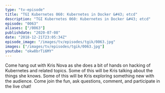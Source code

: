 ```yaml
---
type: "tv-episode"
title: "TGI Kubernetes 060: Kubernetes in Docker &#43; etcd"
description: "TGI Kubernetes 060: Kubernetes in Docker &#43; etcd"
episode: "0063"
aliases: ["/0063"]
publishdate: "2020-07-08"
date: "2018-12-21T23:05:34Z"
episode_image: "/images/tv/episodes/tgik/0063.jpg"
images: ["/images/tv/episodes/tgik/0063.jpg"]
youtube: "okw8brTi6MY"
---
```


Come hang out with Kris Nova as she does a bit of hands on hacking of Kubernetes and related topics. Some of this will be Kris talking about the things she knows. Some of this will be Kris exploring something new with the audience. Come join the fun, ask questions, comment, and participate in the live chat!
